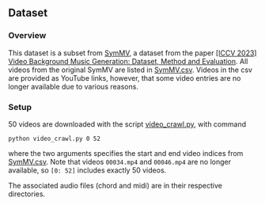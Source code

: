 ## Dataset

### Overview

This dataset is a subset from [SymMV](https://github.com/zhuole1025/SymMV), a dataset from the paper [[ICCV 2023] Video Background Music Generation: Dataset, Method and Evaluation](https://arxiv.org/abs/2211.11248). All videos from the original SymMV are listed in [SymMV.csv](./SymMV.csv). Videos in the csv are provided as YouTube links, however, that some video entries are no longer available due to various reasons. 

### Setup

50 videos are downloaded with the script [video_crawl.py](./video_crawl.py), with command
```shell
python video_crawl.py 0 52
```
where the two arguments specifies the start and end video indices from [SymMV.csv](./SymMV.csv). Note that videos `00034.mp4` and `00046.mp4` are no longer available, so `[0: 52]` includes exactly 50 videos. 

The associated audio files (chord and midi) are in their respective directories. 